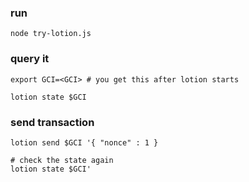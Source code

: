 ### run

    node try-lotion.js


### query it

    export GCI=<GCI> # you get this after lotion starts

    lotion state $GCI

### send transaction

    lotion send $GCI '{ "nonce" : 1 }

    # check the state again
    lotion state $GCI'
